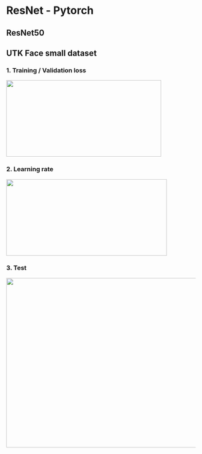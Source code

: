 # ResNet - Pytorch
## ResNet50
## UTK Face small dataset

### 1. Training / Validation loss
<img src="https://user-images.githubusercontent.com/86712265/141072267-6e577392-ea58-41ec-bbe2-6d939f7ff6a2.png" width="412" height="203">

### 2. Learning rate
<img src="https://user-images.githubusercontent.com/86712265/141072332-90f57862-6fca-4b35-a1ca-ac0a75e31ab4.png" width="427" height="203">

### 3. Test
<img src="https://user-images.githubusercontent.com/86712265/141073494-d01ad4ef-f3f4-43b7-92f2-4c996e2754a6.png" width="600" height="450">
